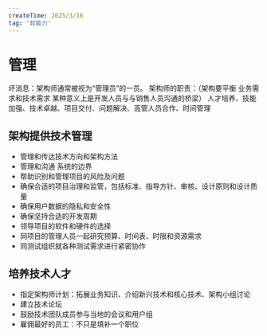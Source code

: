 ```yaml
---
createTime: 2025/3/16
tag: '软能力'
---
```

# 管理

坏消息：架构师通常被视为“管理员”的一员。
架构师的职责：（架构要平衡 业务需求和技术需求 某种意义上是开发人员与与销售人员沟通的桥梁）
人才培养、技能加强、技术卓越、项目交付、问题解决、高管人员合作、时间管理

## 架构提供技术管理

* 管理和传达技术方向和架构方法
* 管理和沟通 系统的边界
* 帮助识别和管理项目的风险及问题
* 确保合适的项目治理和监管，包括标准、指导方针、审核、设计原则和设计质量
* 确保用户数据的隐私和安全性
* 确保坚持合适的开发周期
* 领导项目的软件和硬件的选择
* 同项目的管理人员一起研究预算、时间表、时限和资源需求
* 同测试组织就各种测试需求进行紧密协作

## 培养技术人才

* 指定架构师计划：拓展业务知识、介绍新兴技术和核心技术、架构小组讨论
* 建立技术论坛
* 鼓励技术团队成员参与当地的会议和用户组
* 雇佣最好的员工：不只是填补一个职位
